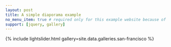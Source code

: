 ```yaml
---
layout: post
title: A simple diaporama example
no_menu_item: true # required only for this example website because of menu construction
support: [jquery, gallery]
---
```


{% include lightslider.html gallery=site.data.galleries.san-francisco %}
